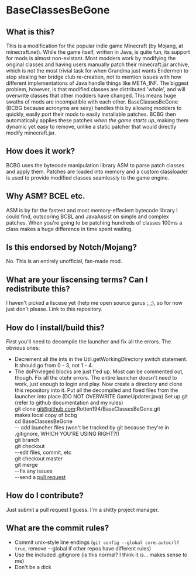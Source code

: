 BaseClassesBeGone
=================

What is this?
-------------

This is a modification for the popular indie game Minecraft (by Mojang, at minecraft.net). While the game itself, written in Java, is quite fun, its support for mods is almost non-existant. Most modders work by modifying the original classes and having users manually patch their minecraft.jar archive, which is not the most trivial task for when Grandma just wants Endermen to stop stealing her bridge club re-creation, not to mention issues with how different implementations of Java handle things like META_INF. The biggest problem, however, is that modified classes are distributed 'whole', and will overwrite classes that other modders have changed. This means huge swaths of mods are incompatible with each other.
BaseClassesBeGone (BCBG because acronyms are sexy) handles this by allowing modders to quickly, easily port their mods to easily installable patches. BCBG then automatically applies these patches *when the game starts up*, making them dynamic yet easy to remove, unlike a static patcher that would directly modify minecraft.jar.

How does it work?
-----------------

BCBG uses the bytecode manipulation library ASM to parse patch classes and apply them. Patches are loaded into memory and a custom classloader is used to provide modified classes seamlessly to the game engine.

Why ASM? BCEL etc.
------------------

ASM is by far the fastest and most memory-effecient bytecode library I could find, outscoring BCBL and JavaAssist on simple and complex patches. When you're going to be patching hundreds of classes 100ms a class makes a huge difference in time spent waiting.

Is this endorsed by Notch/Mojang?
---------------------------------

No. This is an entirely unofficial, fan-made mod.

What are your liscensing terms? Can I redistribute this?
--------------------------------------------------------

I haven't picked a liscese yet (help me open source gurus ;_;), so for now just don't please. Link to this repository.

How do I install/build this?
----------------------------
First you'll need to decompile the launcher and fix all the errors. The obvious ones:
- Decrement all the ints in the Util.getWorkingDirectory switch statement. It should go from 0 - 3, not 1 - 4.
- The doPrivleged blocks are just f'ed up. Most can be commented out, though.
Fix all the otehr errors. The entire launcher doesn't need to work, just enough to login and play.
Now create a directory and clone this repository into it.
Put all the decompiled and fixed files from the launcher into place (DO NOT OVERWRITE GameUpdater.java)
Set up git (refer to github documentation and my rules)  
	git clone git@github.com:Rotten194/BaseClassesBeGone.git  
		makes local copy of bcbg  
	cd BaseClassesBeGone  
	-- add launcher files (won't be tracked by git because they're in .gitignore, WHICH YOU'RE USING RIGHT?!)  
	git branch <yourname>  
	git checkout <yourname>  
	--edit files, commit, etc  
	git checkout master  
	git merge <yourname>  
	--fix any issues  
	--send a [pull request](http://help.github.com/send-pull-requests/)  
	

How do I contribute?
--------------------

Just submit a pull request I guess. I'm a shitty project manager.

What are the commit rules?
--------------------------
- Commit unix-style line endings (`git config --global core.autocrlf true`, remove --global if other repos have different rules)
- Use the included .gitignore (is this normal? I think it is... makes sense to me)
- Don't be a dick